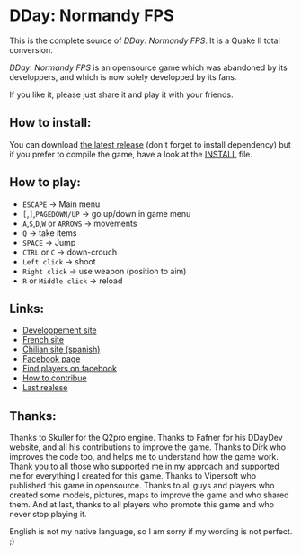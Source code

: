DDay: Normandy FPS
==================
This is the complete source of _DDay: Normandy FPS_. It is a Quake II total conversion.

_DDay: Normandy FPS_ is an opensource game which was abandoned by its developpers, and which is now solely developped by its fans.

If you like it, please just share it and play it with your friends.


How to install:
---------------
You can download [the latest release](https://github.com/PowaBanga/DDaynormandyFPS/releases/latest) (don't forget to install dependency) but if you prefer to compile the game, have a look at the [INSTALL](INSTALL.md) file.


How to play:
------------
 * `ESCAPE` -> Main menu
 * `[`,`]`,`PAGEDOWN/UP` -> go up/down in game menu
 * `A`,`S`,`D`,`W` or `ARROWS`  -> movements
 * `Q` -> take items
 * `SPACE` -> Jump
 * `CTRL` or `C` -> down-crouch
 * `Left click` -> shoot
 * `Right click` -> use weapon (position to aim)
 * `R` or `Middle click` -> reload

Links:
------
 * [Developpement site](http://ddaydev.com/)
 * [French site](http://ddaynormandy.keumforum.com/)
 * [Chilian site (spanish)](http://ddaychile.com/)
 * [Facebook page](https://www.facebook.com/ddaynormandyquake2)
 * [Find players on facebook](https://www.facebook.com/groups/ddaynormandy)
 * [How to contribue](https://github.com/PowaBanga/DDaynormandyFPS/wiki/How-to-contribue)
 * [Last realese](https://github.com/PowaBanga/DDaynormandyFPS/releases/latest)


Thanks:
-------

Thanks to Skuller for the Q2pro engine. Thanks to Fafner for his DDayDev website, and all his contributions to improve the game. Thanks to Dirk who improves the code too, and helps me to understand how the game work. Thank you to all those who supported me in my approach and supported me for everything I created for this game. Thanks to Vipersoft who published this game in opensource. Thanks to all guys and players who created some models, pictures, maps to improve the game and who shared them. And at last, thanks to all players who promote this game and who never stop playing it.

English is not my native language, so I am sorry if my wording is not perfect. ;)

